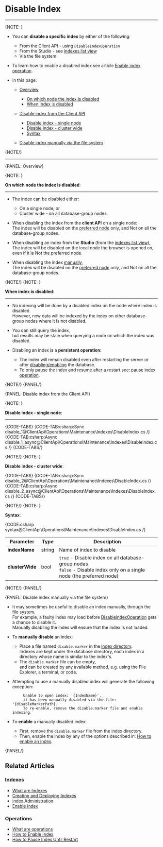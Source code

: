 # Disable Index

 ---

{NOTE: }

* You can __disable a specific index__ by either of the following:  
  * From the Client API - using `DisableIndexOperation`  
  * From the Studio - see [indexes list view](../../../../studio/database/indexes/indexes-list-view#indexes-list-view---actions)  
  * Via the file system

* To learn how to enable a disabled index see article [Enable index operation](../../../../client-api/operations/maintenance/indexes/enable-index).

* In this page:

    * [Overview](../../../../client-api/operations/maintenance/indexes/disable-index#overview)
      * [On which node the index is disabled](../../../../client-api/operations/maintenance/indexes/disable-index#on-which-node-the-index-is-disabled) 
      * [When index is disabled](../../../../client-api/operations/maintenance/indexes/disable-index#when-index-is-disabled) 
  
    * [Disable index from the Client API](../../../../client-api/operations/maintenance/indexes/disable-index#disable-index-from-the-client-api)     
        * [Disable index - single node](../../../../client-api/operations/maintenance/indexes/disable-index#disable-index---single-node)
        * [Disable index - cluster wide](../../../../client-api/operations/maintenance/indexes/disable-index#disable-index---cluster-wide)
        * [Syntax](../../../../client-api/operations/maintenance/indexes/disable-index#syntax)
  
    * [Disable index manually via the file system](../../../../client-api/operations/maintenance/indexes/disable-index#disable-index-manually-via-the-file-system)

{NOTE/}

---

{PANEL: Overview}

{NOTE: }

<a id="on-which-node-the-index-is-disabled" /> __On which node the index is disabled__:

---

* The index can be disabled either:  
    * On a single node, or  
    * Cluster wide - on all database-group nodes.  

* When disabling the index from the __client API__ on a single node:  
  The index will be disabled on the [preferred node](../../../../client-api/configuration/load-balance/overview#the-preferred-node) only, and Not on all the database-group nodes.  

* When disabling an index from the __Studio__ (from the [indexes list view](../../../../studio/database/indexes/indexes-list-view#indexes-list-view---actions)),  
  The index will be disabled on the local node the browser is opened on, even if it is Not the preferred node.  

* When disabling the index [manually](../../../../client-api/operations/maintenance/indexes/disable-index#disable-index-via-the-file-system),  
  The index will be disabled on the [preferred node](../../../../client-api/configuration/load-balance/overview#the-preferred-node) only, and Not on all the database-group nodes.

{NOTE/}
{NOTE: }

<a id="when-index-is-disabled" /> __When index is disabled__:  

---

* No indexing will be done by a disabled index on the node where index is disabled.  
  However, new data will be indexed by the index on other database-group nodes where it is not disabled.

* You can still query the index,  
  but results may be stale when querying a node on which the index was disabled.  

* Disabling an index is a __persistent operation__:  
  * The index will remain disabled even after restarting the server or after [disabling/enabling](../../../../client-api/operations/server-wide/toggle-databases-state) the database.  
  * To only pause the index and resume after a restart see: [pause index operation](../../../../client-api/operations/maintenance/indexes/stop-index).  

{NOTE/}
{PANEL/}

{PANEL: Disable index from the Client API}

{NOTE: }

<a id="disable-index---single-node" /> __Disable index - single node__:

---

{CODE-TABS}
{CODE-TAB:csharp:Sync disable_1@ClientApi\Operations\Maintenance\Indexes\DisableIndex.cs /}
{CODE-TAB:csharp:Async disable_1_async@ClientApi\Operations\Maintenance\Indexes\DisableIndex.cs /}
{CODE-TABS/}

{NOTE/}
{NOTE: }

<a id="disable-index---cluster-wide" /> __Disable index - cluster wide__:  

{CODE-TABS}
{CODE-TAB:csharp:Sync disable_2@ClientApi\Operations\Maintenance\Indexes\DisableIndex.cs /}
{CODE-TAB:csharp:Async disable_2_async@ClientApi\Operations\Maintenance\Indexes\DisableIndex.cs /}
{CODE-TABS/}

{NOTE/}
{NOTE: }

<a id="syntax" /> __Syntax__:  

{CODE:csharp syntax@ClientApi\Operations\Maintenance\Indexes\DisableIndex.cs /}

| Parameter       | Type   | Description                                                                                                              |
|-----------------|--------|--------------------------------------------------------------------------------------------------------------------------|
| __indexName__   | string | Name of index to disable                                                                                                 |
| __clusterWide__ | bool   | `true` - Disable index on all database-group nodes<br>`false` - Disable index only on a single node (the preferred node) |

{NOTE/}
{PANEL/}

{PANEL: Disable index manually via the file system}

* It may sometimes be useful to disable an index manually, through the file system.  
  For example, a faulty index may load before [DisableIndexOperation](../../../../client-api/operations/maintenance/indexes/disable-index#disableindexoperation) gets a chance to disable it.  
  Manually disabling the index will ensure that the index is not loaded.  

* To __manually disable__ an index:  

  * Place a file named `disable.marker` in the [index directory](../../../../server/storage/directory-structure).  
    Indexes are kept under the database directory, each index in a directory whose name is similar to the index's.   
  * The `disable.marker` file can be empty,  
    and can be created by any available method, e.g. using the File Explorer, a terminal, or code.  

* Attempting to use a manually disabled index will generate the following exception:  

           Unable to open index: '{IndexName}', 
           it has been manually disabled via the file: '{disableMarkerPath}.  
           To re-enable, remove the disable.marker file and enable indexing.`

* To __enable__ a manually disabled index:  

  * First, remove the `disable.marker` file from the index directory.
  * Then, enable the index by any of the options described in: [How to enable an index](../../../../client-api/operations/maintenance/indexes/enable-index#how-to-enable-an-index).

{PANEL/}

## Related Articles

### Indexes

- [What are Indexes](../../../../indexes/what-are-indexes)
- [Creating and Deploying Indexes](../../../../indexes/creating-and-deploying)
- [Index Administration](../../../../indexes/index-administration)
- [Enable Index](../../../../client-api/operations/maintenance/indexes/enable-index)

### Operations

- [What are operations](../../../../client-api/operations/what-are-operations)
- [How to Enable Index](../../../../client-api/operations/maintenance/indexes/enable-index)
- [How to Pause Index Until Restart](../../../../client-api/operations/maintenance/indexes/stop-index)
